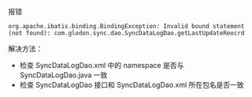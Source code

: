 报错
```
org.apache.ibatis.binding.BindingException: Invalid bound statement (not found): com.glodon.sync.dao.SyncDataLogDao.getLastUpdateReocrd
```

解决方法：

- 检查 SyncDataLogDao.xml 中的 namespace 是否与 SyncDataLogDao.java 一致
- 检查 SyncDataLogDao 接口和 SyncDataLogDao.xml 所在包名是否一致

